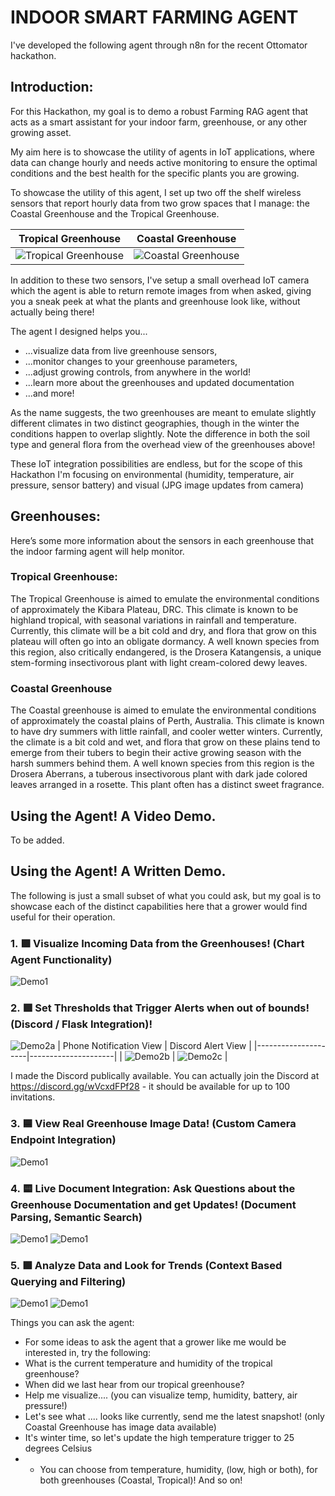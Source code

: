 # INDOOR SMART FARMING AGENT

I've developed the following agent through n8n for the recent Ottomator hackathon.

## Introduction:
For this Hackathon, my goal is to demo a robust Farming RAG agent that acts as a smart assistant for your indoor farm, greenhouse, or any other growing asset.

My aim here is to showcase the utility of agents in IoT applications, where data can change hourly and needs active monitoring to ensure the optimal conditions and the best health for the specific plants you are growing.


To showcase the utility of this agent, I set up two off the shelf wireless sensors that report hourly data from two grow spaces that I manage: the Coastal Greenhouse and the Tropical Greenhouse.

| Tropical Greenhouse | Coastal Greenhouse |
|---------------------|---------------------|
| ![Tropical Greenhouse](images/TropicalGreenhouse.JPG) | ![Coastal Greenhouse](images/CoastalGreenhouse.JPG) |


In addition to these two sensors, I've setup a small overhead IoT camera which the agent is able to return remote images from when asked, giving you a sneak peek at what the plants and greenhouse look like, without actually being there!

The agent I designed helps you...
 - ...visualize data from live greenhouse sensors,
 - ...monitor changes to your greenhouse parameters,
 - ...adjust growing controls, from anywhere in the world!
 - ...learn more about the greenhouses and updated documentation
 - ...and more!

As the name suggests, the two greenhouses are meant to emulate slightly different climates in two distinct geographies, though in the winter the conditions happen to overlap slightly. Note the difference in both the soil type and general flora from the overhead view of the greenhouses above!

These IoT integration possibilities are endless, but for the scope of this Hackathon I'm focusing on environmental (humidity, temperature, air pressure, sensor battery) and visual (JPG image updates from camera)

## Greenhouses:
Here’s some more information about the sensors in each greenhouse that the indoor farming agent will help monitor.

### Tropical Greenhouse:

The Tropical Greenhouse is aimed to emulate the environmental conditions of approximately the Kibara Plateau, DRC. This climate is known to be highland tropical, with seasonal variations in rainfall and temperature. Currently, this climate will be a bit cold and dry, and flora that grow on this plateau will often go into an obligate dormancy. A well known species from this region, also critically endangered, is the Drosera Katangensis, a unique stem-forming insectivorous plant with light cream-colored dewy leaves.

### Coastal Greenhouse

The Coastal greenhouse is aimed to emulate the environmental conditions of approximately the coastal plains of Perth, Australia. This climate is known to have dry summers with little rainfall, and cooler wetter winters. Currently, the climate is a bit cold and wet, and flora that grow on these plains tend to emerge from their tubers to begin their active growing season with the harsh summers behind them. A well known species from this region is the Drosera Aberrans, a tuberous insectivorous plant with dark jade colored leaves arranged in a rosette. This plant often has a distinct sweet fragrance.

## Using the Agent! A Video Demo.
To be added.

## Using the Agent! A Written Demo.
The following is just a small subset of what you could ask, but my goal is to showcase each of the distinct capabilities here that a grower would find useful for their operation.


### 1. 🟩 Visualize Incoming Data from the Greenhouses! (Chart Agent Functionality)
![Demo1](images/Demo1.png)

### 2. 🟥 Set Thresholds that Trigger Alerts when out of bounds! (Discord / Flask Integration)!
![Demo2a](images/Demo2a.png)
| Phone Notification View | Discord Alert View |
|---------------------|---------------------|
| ![Demo2b](images/Demo2b.jpg) | ![Demo2c](images/Demo2c.jpg) |

I made the Discord publically available. You can actually join the Discord at https://discord.gg/wVcxdFPf28 - it should be available for up to 100 invitations.

### 3. 🟦 View Real Greenhouse Image Data! (Custom Camera Endpoint Integration)
![Demo1](images/Demo3.png)

### 4. 🟨 Live Document Integration: Ask Questions about the Greenhouse Documentation and get Updates! (Document Parsing, Semantic Search)
![Demo1](images/Demo4a.png)
![Demo1](images/Demo4b.png)

### 5. 🟪 Analyze Data and Look for Trends (Context Based Querying and Filtering)
![Demo1](images/Demo5a.png)
![Demo1](images/Demo5b.png)


Things you can ask the agent:
- For some ideas to ask the agent that a grower like me would be interested in, try the following:
- What is the current temperature and humidity of the tropical greenhouse?
- When did we last hear from our tropical greenhouse?
- Help me visualize.... (you can visualize temp, humidity, battery, air pressure!)
- Let's see what .... looks like currently, send me the latest snapshot! (only Coastal Greenhouse has image data available)
- It's winter time, so let's update the high temperature trigger to 25 degrees Celsius 
- - You can choose from temperature, humidity, (low, high or both), for both greenhouses (Coastal, Tropical)!
And so on!

